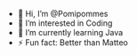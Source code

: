 - 👋 Hi, I’m @Pomipommes
- 👀 I’m interested in Coding
- 🌱 I’m currently learning Java
- ⚡ Fun fact: Better than Matteo

